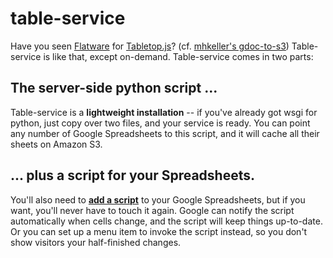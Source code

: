 # table-service

Have you seen [Flatware](https://github.com/jsoma/flatware) for [Tabletop.js](https://github.com/jsoma/tabletop)? (cf. [mhkeller's gdoc-to-s3](https://github.com/mhkeller/gdoc-to-s3)) Table-service is like that, except on-demand. Table-service comes in two parts:

## The server-side python script ...

Table-service is a **lightweight installation** -- if you've already got wsgi for python, just copy over two files, and your service is ready. You can point any number of Google Spreadsheets to this script, and it will cache all their sheets on Amazon S3.

## ... plus a script for your Spreadsheets.

You'll also need to [**add a script**](https://github.com/martinburch/table-service/wiki/Spreadsheet-installation) to your Google Spreadsheets, but if you want, you'll never have to touch it again. Google can notify the script automatically when cells change, and the script will keep things up-to-date. Or you can set up a menu item to invoke the script instead, so you don't show visitors your half-finished changes.
